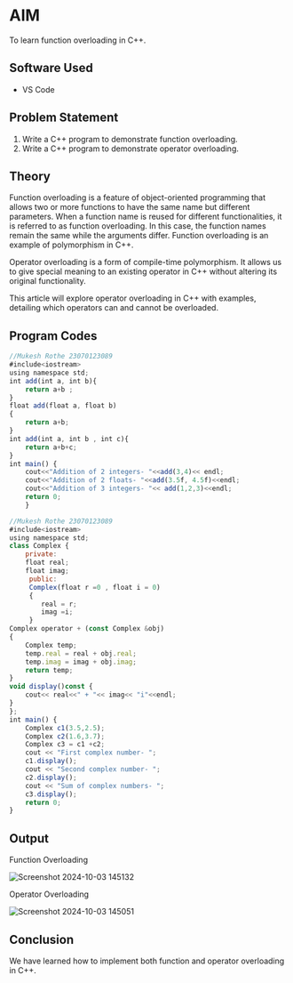 # AIM
To learn function overloading in C++.

## Software Used
- VS Code

## Problem Statement
1. Write a C++ program to demonstrate function overloading.
2. Write a C++ program to demonstrate operator overloading.

## Theory
Function overloading is a feature of object-oriented programming that allows two or more functions to have the same name but different parameters. When a function name is reused for different functionalities, it is referred to as function overloading. In this case, the function names remain the same while the arguments differ. Function overloading is an example of polymorphism in C++.

Operator overloading is a form of compile-time polymorphism. It allows us to give special meaning to an existing operator in C++ without altering its original functionality.

This article will explore operator overloading in C++ with examples, detailing which operators can and cannot be overloaded.

## Program Codes
```javascript
//Mukesh Rothe 23070123089
#include<iostream>
using namespace std;
int add(int a, int b){
    return a+b ;
}
float add(float a, float b)
{
    return a+b;
}
int add(int a, int b , int c){
    return a+b+c;
}
int main() {
    cout<<"Addition of 2 integers- "<<add(3,4)<< endl;
    cout<<"Addition of 2 floats- "<<add(3.5f, 4.5f)<<endl;
    cout<<"Addition of 3 integers- "<< add(1,2,3)<<endl;
    return 0;
    }
```
```javascript
//Mukesh Rothe 23070123089
#include<iostream>
using namespace std;
class Complex {
    private:
    float real;
    float imag;
     public:
     Complex(float r =0 , float i = 0)
     {
        real = r;
        imag =i;
     }
Complex operator + (const Complex &obj)
{
    Complex temp;
    temp.real = real + obj.real;
    temp.imag = imag + obj.imag;
    return temp;
}
void display()const {
    cout<< real<<" + "<< imag<< "i"<<endl;
}
};
int main() {
    Complex c1(3.5,2.5);
    Complex c2(1.6,3.7);
    Complex c3 = c1 +c2;
    cout << "First complex number- ";
    c1.display();
    cout << "Second complex number- ";
    c2.display();
    cout << "Sum of complex numbers- ";
    c3.display();
    return 0;
}
```
## Output
Function Overloading

![Screenshot 2024-10-03 145132](https://github.com/user-attachments/assets/3b131668-d789-42a7-8624-1e18ba711c79)

Operator Overloading

![Screenshot 2024-10-03 145051](https://github.com/user-attachments/assets/c0d1c523-cae0-4d72-aae7-ffc504afa3a9)

## Conclusion
We have learned how to implement both function and operator overloading in C++.
